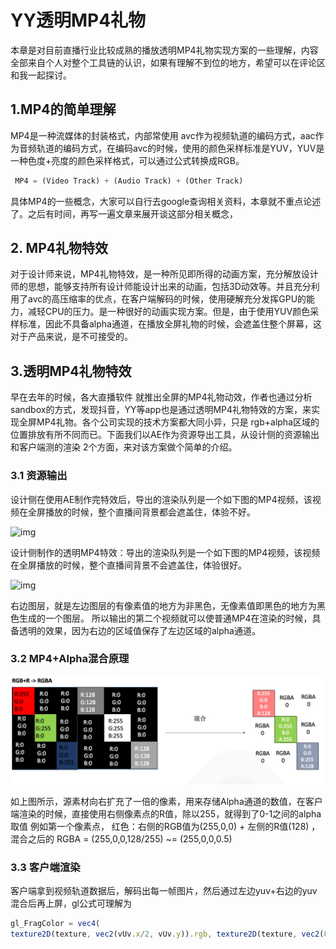 # YY透明MP4礼物

本章是对目前直播行业比较成熟的播放透明MP4礼物实现方案的一些理解，内容全部来自个人对整个工具链的认识，如果有理解不到位的地方，希望可以在评论区和我一起探讨。


## 1.MP4的简单理解

MP4是一种流媒体的封装格式，内部常使用 avc作为视频轨道的编码方式，aac作为音频轨道的编码方式，在编码avc的时候，使用的颜色采样标准是YUV，YUV是一种色度+亮度的颜色采样格式，可以通过公式转换成RGB。

```js
 MP4 = (Video Track) + (Audio Track) + (Other Track)
```

具体MP4的一些概念，大家可以自行去google查询相关资料，本章就不重点论述了。之后有时间，再写一遍文章来展开谈这部分相关概念，


## 2. MP4礼物特效

对于设计师来说，MP4礼物特效，是一种所见即所得的动画方案，充分解放设计师的思想，能够支持所有设计师能设计出来的动画，包括3D动效等。并且充分利用了avc的高压缩率的优点，在客户端解码的时候，使用硬解充分发挥GPU的能力，减轻CPU的压力。是一种很好的动画实现方案。但是，由于使用YUV颜色采样标准，因此不具备alpha通道，在播放全屏礼物的时候，会遮盖住整个屏幕，这对于产品来说，是不可接受的。


## 3.透明MP4礼物特效

早在去年的时候，各大直播软件 就推出全屏的MP4礼物动效，作者也通过分析sandbox的方式，发现抖音，YY等app也是通过透明MP4礼物特效的方案，来实现全屏MP4礼物。各个公司实现的技术方案都大同小异，只是 rgb+alpha区域的位置排放有所不同而已。下面我们以AE作为资源导出工具，从设计侧的资源输出和客户端测的渲染 2个方面，来对该方案做个简单的介绍。

### 3.1 资源输出

设计侧在使用AE制作完特效后，导出的渲染队列是一个如下图的MP4视频，该视频在全屏播放的时候，整个直播间背景都会遮盖住，体验不好。

![img](./img/normal.gif)

设计侧制作的透明MP4特效：导出的渲染队列是一个如下图的MP4视频，该视频在全屏播放的时候，整个直播间背景不会遮盖住，体验很好。

![img](./img/blend_alpha.gif)

右边图层，就是左边图层的有像素值的地方为非黑色，无像素值即黑色的地方为黑色生成的一个图层。
所以输出的第二个视频就可以使普通MP4在渲染的时候，具备透明的效果，因为右边的区域值保存了左边区域的alpha通道。


### 3.2 MP4+Alpha混合原理

![img](./img/rgb+alpha_blend.png)
 
如上图所示，源素材向右扩充了一倍的像素，用来存储Alpha通道的数值，在客户端渲染的时候，直接使用右侧像素点的R值，除以255，就得到了0-1之间的alpha取值 
例如第一个像素点， 红色：右侧的RGB值为(255,0,0) + 左侧的R值(128) ，混合之后的 RGBA = (255,0,0,128/255) ~= (255,0,0,0.5)


### 3.3 客户端渲染

客户端拿到视频轨道数据后，解码出每一帧图片，然后通过左边yuv+右边的yuv混合后再上屏，gl公式可理解为

```js
gl_FragColor = vec4( 
texture2D(texture, vec2(vUv.x/2, vUv.y)).rgb, texture2D(texture, vec2(0.5 + vUv.x/2, vUv.y)).r );
```


